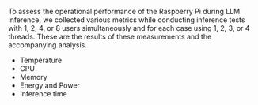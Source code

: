 To assess the operational performance of the Raspberry Pi during LLM inference, we collected various metrics while conducting inference tests with 1, 2, 4, or 8 users simultaneously and for each case using 1, 2, 3, or 4 threads. These are the results of these measurements and the accompanying analysis.
- Temperature
- CPU
- Memory
- Energy and Power
- Inference time
